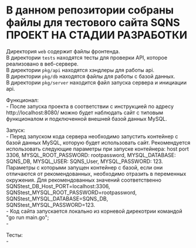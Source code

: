 # В данном репозитории собраны файлы для тестового сайта SQNS ПРОЕКТ НА СТАДИИ РАЗРАБОТКИ


Директория `web` содержит файлы фронтенда.  
В директории `tests` находятся тесты для проверки API, которое реализовано в веб-сервере.  
В директории `pkg/api` находятся хэндлеры для работы api.  
В директории `pkg/db` находятся файлы для работы с базой данных.  
В директории `pkg/server` находится файл запуска сервера и инициации api.  

Функционал:  
    - После запуска проекта в соответствии с инструкцией по адресу http://localhost:8080/ можно будет наблюдать сайт с типовым функционалом и подключенной внешней базой данных MySQL.  

Запуск:  
    - Перед запуском кода сервера необходимо запустить контейнер с базой данных MySQL, которую будет использовать сайт.
        Рекомендуется использовать следующие параметры при запуске контейнера:
        host port 3306, MYSQL_ROOT_PASSWORD: rootpassword, MYSQL_DATABASE: SQNS_DB, MYSQL_USER: SQNS_User, MYSQL_PASSWORD: 123.
        Параметры с которыми запущен контейнер с базой, если они отличаются от рекомендованных, необходимо отразить в переменных окружения. Для рекомендованных значений соответственно SQNStest_DB_Host_PORT=localhost:3306, SQNStest_MYSQL_ROOT_PASSWORD=rootpassword, SQNStest_MYSQL_DATABASE=SQNS_DB, SQNStest_MYSQL_PASSWORD=123.  
    - Код сайта запускается локально из корневой дирекотрии командой "go run main.go";  
    -     
    
Тесты:  
    - 

      